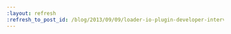 ```yaml
---
:layout: refresh
:refresh_to_post_id: /blog/2013/09/09/loader-io-plugin-developer-interview
---
```

